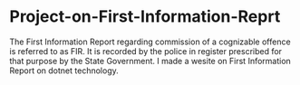 # Project-on-First-Information-Reprt

The First Information Report regarding commission of a cognizable offence is referred to as FIR. It is recorded by the police in register prescribed for that purpose by the State Government. I made a wesite on First Information Report on dotnet technology.
